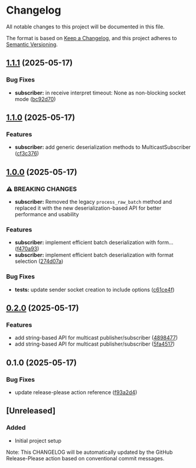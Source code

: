 # Changelog

All notable changes to this project will be documented in this file.

The format is based on [Keep a Changelog](https://keepachangelog.com/en/1.0.0/),
and this project adheres to [Semantic Versioning](https://semver.org/spec/v2.0.0.html).

## [1.1.1](https://github.com/hmedkouri/multicast-rs/compare/v1.1.0...v1.1.1) (2025-05-17)


### Bug Fixes

* **subscriber:** in receive interpret timeout: None as non-blocking socket mode ([bc92d70](https://github.com/hmedkouri/multicast-rs/commit/bc92d70ca45d0bd787f8bacfe3c1f17b0630e68d))

## [1.1.0](https://github.com/hmedkouri/multicast-rs/compare/v1.0.0...v1.1.0) (2025-05-17)


### Features

* **subscriber:** add generic deserialization methods to MulticastSubscriber ([cf3c376](https://github.com/hmedkouri/multicast-rs/commit/cf3c376ed4016ab24c32be24ebe095d355596022))

## [1.0.0](https://github.com/hmedkouri/multicast-rs/compare/v0.2.0...v1.0.0) (2025-05-17)


### ⚠ BREAKING CHANGES

* **subscriber:** Removed the legacy `process_raw_batch` method and replaced it with the new deserialization-based API for better performance and usability

### Features

* **subscriber:** implement efficient batch deserialization with form… ([f470a93](https://github.com/hmedkouri/multicast-rs/commit/f470a936427b9e664192b42ba52449cfe0e17617))
* **subscriber:** implement efficient batch deserialization with format selection ([274d07a](https://github.com/hmedkouri/multicast-rs/commit/274d07ab8362f2f1d7e6730379da3062e556dc33))


### Bug Fixes

* **tests:** update sender socket creation to include options ([c61ce4f](https://github.com/hmedkouri/multicast-rs/commit/c61ce4fd994ef3141cdd88d2fd29a81684710740))

## [0.2.0](https://github.com/hmedkouri/multicast-rs/compare/v0.1.0...v0.2.0) (2025-05-17)


### Features

* add string-based API for multicast publisher/subscriber ([4898477](https://github.com/hmedkouri/multicast-rs/commit/4898477fe633d1bf4488de514b722f327cd0c36b))
* add string-based API for multicast publisher/subscriber ([5fa4517](https://github.com/hmedkouri/multicast-rs/commit/5fa451772a92403206bf128983e7349b6fea5dca))

## 0.1.0 (2025-05-17)


### Bug Fixes

* update release-please action reference ([f93a2d4](https://github.com/hmedkouri/multicast-rs/commit/f93a2d416b7a2956e41fcbbe747858b0b7bd173c))

## [Unreleased]

### Added
- Initial project setup

Note: This CHANGELOG will be automatically updated by the GitHub Release-Please action based on conventional commit messages.
